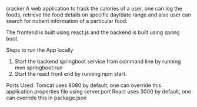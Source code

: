 cracker
A web application to track the calories of a user, one can log the foods, retrieve the food details on specific day/date range and also user can search for nutient information of a particular food.

The frontend is built using react.js and the backend is built using spring boot.

Steps to run the App locally
1. Start the backend springboot service from command line by running mvn springboot:run
2. Start the react front end by running npm start.

Ports Used: 
Tomcat uses 8080 by default, one can override this application.properties file using server.port React uses 3000 by default, one can override this in package.json
